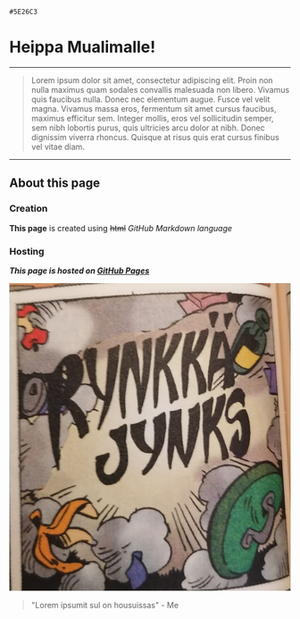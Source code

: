 `#5E26C3`

# Heippa Mualimalle!
***
> Lorem ipsum dolor sit amet, consectetur adipiscing elit. Proin non nulla maximus quam sodales convallis 
>malesuada non libero. Vivamus quis faucibus nulla. Donec nec elementum augue. Fusce vel velit magna. 
>Vivamus massa eros, fermentum sit amet cursus faucibus, maximus efficitur sem. Integer mollis, eros vel 
>sollicitudin semper, sem nibh lobortis purus, quis ultricies arcu dolor at nibh. Donec dignissim viverra 
>rhoncus. Quisque at risus quis erat cursus finibus vel vitae diam.

***
## About this page
### Creation
**This page** is created using ~~html~~ _GitHub Markdown language_
### Hosting
***This page is hosted on [GitHub Pages](https://pages.github.com/)***

![Here is just a random pic of a sound that a crashing grand piano makes, according to a Donald Duck comic](./Kuvat/rynkkajynks.jpg)

> "Lorem ipsumit sul on housuissas" - Me
